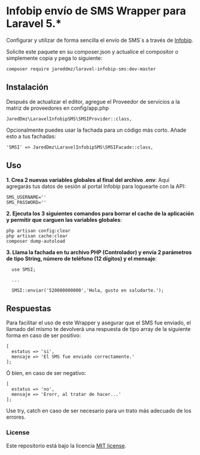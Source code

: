 # Infobip envío de SMS Wrapper para Laravel 5.*
Configurar y utilizar de forma sencilla el envío de SMS´s a través de [Infobip](https://www.infobip.com/es).

Solicite este paquete en su composer.json y actualice el compositor o simplemente copia y pega lo siguiente:

    composer require jareddmz/laravel-infobip-sms:dev-master

## Instalación
Después de actualizar el editor, agregue el Proveedor de servicios a la matriz de proveedores en config/app.php

    JaredDmz\LaravelInfobipSMS\SMSIProvider::class,
    
Opcionalmente puedes usar la fachada para un código más corto. Añade esto a tus fachadas:

    'SMSI' => JaredDmz\LaravelInfobipSMS\SMSIFacade::class,
    
 ## Uso
__1. Crea 2 nuevas variables globales al final del archivo .env__:
Aquí agregarás tus datos de sesión al portal Infobip para loguearte con la API:

    SMS_USERNAME=''
    SMS_PASSWORD=''
      
__2. Ejecuta los 3 siguientes comandos para borrar el cache de la aplicación y permitir que carguen las variables globales__:

    php artisan config:clear
    php artisan cache:clear
    composer dump-autoload

__3. Llama la fachada en tu archivo PHP (Controlador) y envía 2 parámetros de tipo String, número de teléfono (12 dígitos) y el mensaje__:

      use SMSI;
      
      ...
      
      SMSI::enviar('520000000000','Hola, gusto en saludarte.');
      
## Respuestas
Para facilitar el uso de este Wrapper y asegurar que el SMS fue enviado, el llamado del mismo te devolverá una respuesta de tipo array de la siguiente forma en caso de ser positivo:

    [
      estatus => 'si',
      mensaje => 'El SMS fue enviado correctamente.'
    ];
    
Ó bien, en caso de ser negativo:

    [
      estatus => 'no',
      mensaje => 'Erorr, al tratar de hacer...'
    ];
Use try, catch en caso de ser necesario para un trato más adecuado de los errores.

### License
Este repositorio está bajo la licencia [MIT license](http://opensource.org/licenses/MIT).
